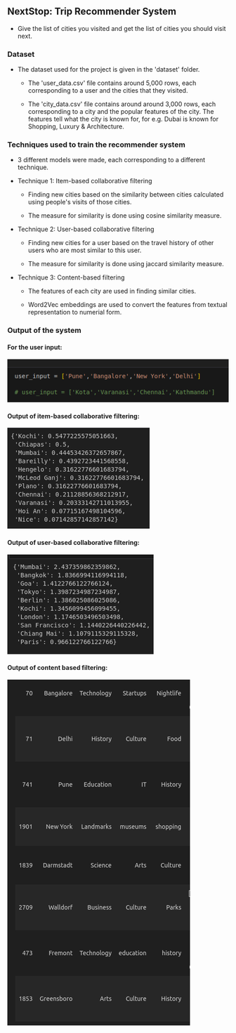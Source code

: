 ## NextStop: Trip Recommender System

- Give the list of cities you visited and get the list of cities you should visit next.

### Dataset

- The dataset used for the project is given in the 'dataset' folder.

    - The 'user_data.csv' file contains around 5,000 rows, each corresponding to a user and the cities that they visited.

    - The 'city_data.csv' file contains around around 3,000 rows, each corresponding to a city and the popular features of the city. The features tell what the city is known for, for e.g. Dubai is known for Shopping, Luxury & Architecture.

### Techniques used to train the recommender system

- 3 different models were made, each corresponding to a different technique.

- Technique 1: Item-based collaborative filtering 

    - Finding new cities based on the similarity between cities calculated using people's visits of those cities.

    - The measure for similarity is done using cosine similarity measure.

- Technique 2: User-based collaborative filtering 

    - Finding new cities for a user based on the travel history of other users who are most similar to this user.

    - The measure for similarity is done using jaccard similarity measure.

- Technique 3: Content-based filtering

    - The features of each city are used in finding similar cities.

    - Word2Vec embeddings are used to convert the features from textual representation to numerial form. 

### Output of the system

#### For the user input:

![Alt text](screenshots/image.png)

#### Output of item-based collaborative filtering:

![Alt text](screenshots/image-1.png)

#### Output of user-based collaborative filtering:

![Alt text](screenshots/image-2.png)

#### Output of content based filtering:

![Alt text](screenshots/image-3.png)

